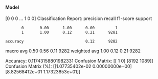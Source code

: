 #### Model
[0 0 0 ... 1 0 0]
Classification Report:
              precision    recall  f1-score   support

           0       0.00      1.00      0.00         1
           1       1.00      0.12      0.21      9281

    accuracy                           0.12      9282
   macro avg       0.50      0.56      0.11      9282
weighted avg       1.00      0.12      0.21      9282

Accuracy: 0.11743158801982331
Confusion Matrix:
[[   1    0]
 [8192 1089]]
Confusion Matrix (%):
[[1.07735402e-02 0.00000000e+00]
 [8.82568412e+01 1.17323853e+01]]
